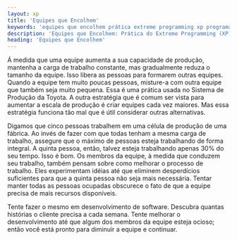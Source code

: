 ```yaml
---
layout: xp
title: 'Equipes que Encolhem'
keywords: 'equipes que encolhem prática extreme programming xp programação extrema'
description: 'Equipes que Encolhem: Prática do Extreme Programming (XP)'
heading: 'Equipes que Encolhem'
---
```


Á medida que uma equipe aumenta a sua capacidade de produção, mantenha a carga de trabalho constante, mas gradualmente reduza o tamanho da equipe. Isso libera as pessoas para formarem outras equipes. Quando a equipe tem muito poucas pessoas, misture-a com outra equipe que também seja muito pequena. Essa é uma prática usada no Sistema de Produção da Toyota. A outra estratégia que é comum ser vista para aumentar a escala de produção é criar equipes cada vez maiores. Mas essa estratégia funciona tão mal que é útil considerar outras alternativas.

Digamos que cinco pessoas trabalhem em uma célula de produção de uma fábrica. Ao invés de fazer com que todas tenham a mesma carga de trabalho, assegure que o máximo de pessoas esteja trabalhando de forma integral. A quinta pessoa, então, talvez esteja trabalhando apenas 30% do seu tempo. Isso é bom. Os membros da equipe, à medida que conduzem seu trabalho, também pensam sobre como melhorar o processo de trabalho. Eles experimentam idéias até que eliminem desperdícios suficientes para que a quinta pessoa não seja mais necessária. Tentar manter todas as pessoas ocupadas obscurece o fato de que a equipe precisa de mais recursos disponíveis. 

Tente fazer o mesmo em desenvolvimento de software. Descubra quantas histórias o cliente precisa a cada semana. Tente melhorar o desenvolvimento até que algum dos membros da equipe esteja ocioso; então você está pronto para diminuir a equipe e continuar.
